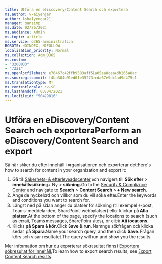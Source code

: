 ```yaml
---
title: Utföra en eDiscovery/Content Search och exportera
ms.author: v-aiyengar
author: AshaIyengar21
manager: dansimp
ms.date: 02/26/2021
ms.audience: Admin
ms.topic: article
ms.service: o365-administration
ROBOTS: NOINDEX, NOFOLLOW
localization_priority: Normal
ms.collection: Adm_O365
ms.custom:
- "3200003"
- "7221"
ms.openlocfilehash: e76467c42ffb9583aff51a05ea8ceaadb265a8ac
ms.sourcegitcommit: f4ba304b92ed01e35273ecda67e9dc3ad9d475c1
ms.translationtype: MT
ms.contentlocale: sv-SE
ms.lasthandoff: 03/04/2021
ms.locfileid: "50429816"
---
```

# <a name="perform-an-ediscoverycontent-search-and-export"></a><span data-ttu-id="295f5-102">Utföra en eDiscovery/Content Search och exportera</span><span class="sxs-lookup"><span data-stu-id="295f5-102">Perform an eDiscovery/Content Search and export</span></span>

<span data-ttu-id="295f5-103">Så här söker du efter innehåll i organisationen och exporterar det:</span><span class="sxs-lookup"><span data-stu-id="295f5-103">Here's how to search for content in your organization and export it:</span></span>

1. <span data-ttu-id="295f5-104">Gå till [Säkerhets- & efterlevnadscenter](https://go.microsoft.com/fwlink/?linkid=2086958) och navigera till **Sök efter**  >  **innehållssökning**+ Ny  >  **sökning.**</span><span class="sxs-lookup"><span data-stu-id="295f5-104">Go to the [Security & Compliance Center](https://go.microsoft.com/fwlink/?linkid=2086958) and navigate to **Search** > **Content Search** > **+ New search**.</span></span>
1. <span data-ttu-id="295f5-105">Ange de nyckelord och villkor som du vill söka efter.</span><span class="sxs-lookup"><span data-stu-id="295f5-105">Enter the keywords and conditions you want to search for.</span></span>
1. <span data-ttu-id="295f5-106">Längst ned på sidan anger du platser för sökning (till exempel e-post, Teams-meddelanden, SharePoint-webbplatser) eller klickar på **Alla platser.**</span><span class="sxs-lookup"><span data-stu-id="295f5-106">At the bottom of the page, specify the locations to search (such as email, Teams messages, SharePoint sites), or click **All locations**.</span></span>
1. <span data-ttu-id="295f5-107">Klicka **på Spara & kör.**</span><span class="sxs-lookup"><span data-stu-id="295f5-107">Click **Save & run**.</span></span> <span data-ttu-id="295f5-108">Namnge sökfrågan och klicka sedan på **Spara.**</span><span class="sxs-lookup"><span data-stu-id="295f5-108">Name your search query, and then click **Save**.</span></span> <span data-ttu-id="295f5-109">Frågan körs och visar resultatet.</span><span class="sxs-lookup"><span data-stu-id="295f5-109">The query will run and show you the results.</span></span>

<span data-ttu-id="295f5-110">Mer information om hur du exporterar sökresultat finns i [Exportera sökresultat för innehåll.](https://go.microsoft.com/fwlink/?linkid=2102118)</span><span class="sxs-lookup"><span data-stu-id="295f5-110">To learn how to export search results, see [Export Content Search results](https://go.microsoft.com/fwlink/?linkid=2102118).</span></span>


